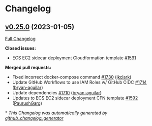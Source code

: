 # Changelog

## [v0.25.0](https://github.com/aws-observability/aws-otel-collector/tree/v0.25.0) (2023-01-05)

[Full Changelog](https://github.com/aws-observability/aws-otel-collector/compare/v0.23.1...v0.25.0)

**Closed issues:**

- ECS EC2 sidecar deployment Cloudformation template [\#1591](https://github.com/aws-observability/aws-otel-collector/issues/1591)

**Merged pull requests:**

- Fixed incorrect docker-compose command [\#1730](https://github.com/aws-observability/aws-otel-collector/pull/1730) ([jkclark](https://github.com/jkclark))
- Update GitHub Workflows to use IAM Roles w/ GitHub OIDC [\#1714](https://github.com/aws-observability/aws-otel-collector/pull/1714) ([bryan-aguilar](https://github.com/bryan-aguilar))
- Update dependencies [\#1710](https://github.com/aws-observability/aws-otel-collector/pull/1710) ([bryan-aguilar](https://github.com/bryan-aguilar))
- Updates to ECS EC2 sidecar deployment CFN template [\#1592](https://github.com/aws-observability/aws-otel-collector/pull/1592) ([PaurushGarg](https://github.com/PaurushGarg))



\* *This Changelog was automatically generated by [github_changelog_generator](https://github.com/github-changelog-generator/github-changelog-generator)*
